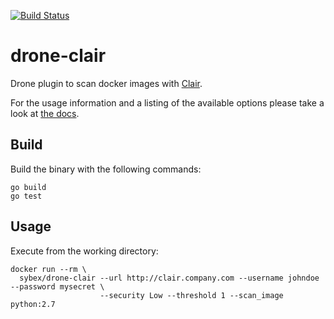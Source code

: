 [![Build Status](https://drone.julina.ch/api/badges/sybnex/drone-clair/status.svg)](https://drone.julina.ch/sybnex/drone-clair)

# drone-clair

Drone plugin to scan docker images with [Clair](https://github.com/coreos/clair).

For the usage information and a listing of the available options please take a look at [the docs](DOCS.md).

## Build

Build the binary with the following commands:

```
go build
go test
```

## Usage

Execute from the working directory:

```
docker run --rm \
  sybex/drone-clair --url http://clair.company.com --username johndoe --password mysecret \
                    --security Low --threshold 1 --scan_image python:2.7
```
